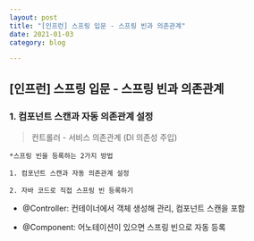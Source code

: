 ```yaml
---
layout: post
title: "[인프런] 스프링 입문 - 스프링 빈과 의존관계"
date: 2021-01-03
category: blog

---
```

## [인프런] 스프링 입문 - 스프링 빈과 의존관계

### 1. 컴포넌트 스캔과 자동 의존관계 설정

> 컨트롤러 - 서비스 의존관계 (DI 의존성 주입)

```
*스프링 빈을 등록하는 2가지 방법

1. 컴포넌트 스캔과 자동 의존관계 설정

2. 자바 코드로 직접 스프링 빈 등록하기
```

- @Controller: 컨테이너에서 객체 생성해 관리, 컴포넌트 스캔을 포함

- @Component: 어노테이션이 있으면 스프링 빈으로 자동 등록
